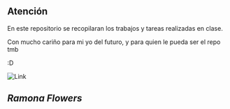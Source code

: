 ## Atención
En este repositorio se recopilaran los trabajos y tareas realizadas en clase. 

Con mucho cariño para mi yo del futuro,
y para quien le pueda ser el repo tmb

:D

![Link](https://i.pinimg.com/736x/09/d8/d8/09d8d8e6e412188de35a34f9ea7a00fe.jpg)

## *Ramona Flowers*
